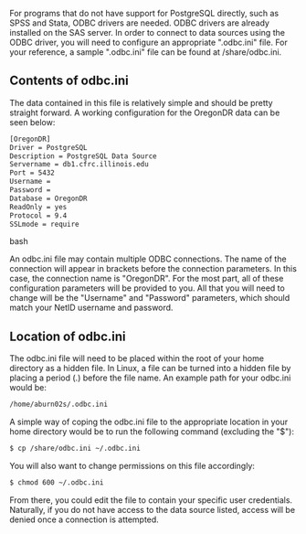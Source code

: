 For programs that do not have support for PostgreSQL directly, such as
SPSS and Stata, ODBC drivers are needed. ODBC drivers are already
installed on the SAS server. In order to connect to data sources using
the ODBC driver, you will need to configure an appropriate ".odbc.ini"
file. For your reference, a sample ".odbc.ini" file can be found at
/share/odbc.ini.

## Contents of odbc.ini

The data contained in this file is relatively simple and should be
pretty straight forward. A working configuration for the OregonDR data
can be seen below:

``` bash
[OregonDR]
Driver = PostgreSQL
Description = PostgreSQL Data Source
Servername = db1.cfrc.illinois.edu
Port = 5432
Username =
Password =
Database = OregonDR
ReadOnly = yes
Protocol = 9.4
SSLmode = require
```

bash

An odbc.ini file may contain multiple ODBC connections. The name of the
connection will appear in brackets before the connection parameters. In
this case, the connection name is "OregonDR". For the most part, all of
these configuration parameters will be provided to you. All that you
will need to change will be the "Username" and "Password" parameters,
which should match your NetID username and password.

## Location of odbc.ini

The odbc.ini file will need to be placed within the root of your home
directory as a hidden file. In Linux, a file can be turned into a hidden
file by placing a period (.) before the file name. An example path for
your odbc.ini would be:

``` bash
/home/aburn02s/.odbc.ini
```

A simple way of coping the odbc.ini file to the appropriate location in
your home directory would be to run the following command (excluding the
"\$"):

``` bash
$ cp /share/odbc.ini ~/.odbc.ini
```

You will also want to change permissions on this file accordingly:

``` bash
$ chmod 600 ~/.odbc.ini
```

From there, you could edit the file to contain your specific user
credentials. Naturally, if you do not have access to the data source
listed, access will be denied once a connection is attempted.
